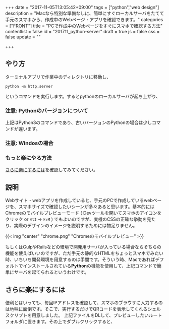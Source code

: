 +++
date = "2017-11-05T13:05:42+09:00"
tags = ["python","web design"]
description = "Macなら特別な準備なしに、簡単にすぐローカルサーバをたてて手元のスマホから、作成中のWebページ・アプリを確認できます。"
categories = ["FRONT"]
title = "PCで作成中のWebページをすぐにスマホで確認する方法"
contentlist = false
id = "201711_python-server"
draft = true
js = false
css = false
update = ""

+++

## やり方
ターミナルアプリで作業中のディレクトリに移動し、
```
python -m http.server 
```
というコマンドを実行します。するとpythonのローカルサーバが起ち上がり、

### 注意: Pythonのバージョンについて
上記はPython3のコマンドであり、古いバージョンのPythonの場合は少しコマンドが違います。
### 注意: Windosの場合
### もっと楽にやる方法
[さらに楽にするには](#さらに楽にするには)を確認してみてください。

## 説明
Webサイト・webアプリを作成していると、手元のPCで作成しているwebページを、スマホサイズで確認したいシーンが多々あると思います。基本的にはChromeのモバイルプレビューモード ( Devツールを開いてスマホのアイコンをクリック or `⌘⌥I` → `⌘⇧M` ) でもよいのですが、実機のCSSの正確な挙動を見たり、実際のデザインのイメージを説明するためには物足りません。

{{< img "center" "chrome.png" "Chromeのモバイルプレビュー" >}}

もしくはGulpやRailsなどの環境で開発用サーバが入っている場合ならそちらの機能を使えばいいのですが、ただ手元の静的なHTMLをちょっとスマホでみたい時、いちいち開発環境を用意するのは手間です。そういう時、Macであればデフォルトでインストールされている<b>Python</b>の機能を使用して、上記コマンドで簡単にサーバを起てられるというわけです。

## さらに楽にするには
便利とはいっても、毎回IPアドレスを確認して、スマホのブラウザに入力するのは地味に面倒です。そこで、実行するだけでQRコードを表示してくれるシェルスクリプトを用意しました。
上記ファイルをDLして、プレビューしたいルートフォルダに置きます。その上でダブルクリックすると、
